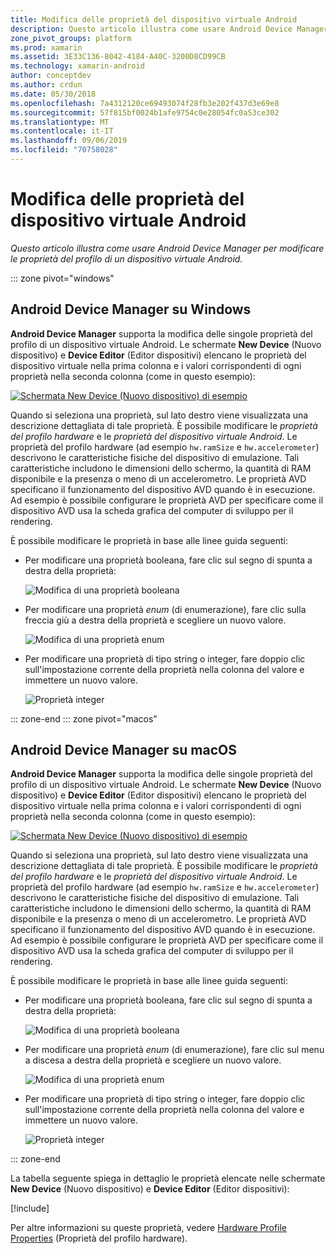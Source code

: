 ```yaml
---
title: Modifica delle proprietà del dispositivo virtuale Android
description: Questo articolo illustra come usare Android Device Manager per modificare le proprietà del profilo di un dispositivo virtuale Android.
zone_pivot_groups: platform
ms.prod: xamarin
ms.assetid: 3E33C136-8042-4184-A40C-3200D8CD99CB
ms.technology: xamarin-android
author: conceptdev
ms.author: crdun
ms.date: 05/30/2018
ms.openlocfilehash: 7a4312120ce69493074f28fb3e202f437d3e69e8
ms.sourcegitcommit: 57f815bf0024b1afe9754c0e28054fc0a53ce302
ms.translationtype: MT
ms.contentlocale: it-IT
ms.lasthandoff: 09/06/2019
ms.locfileid: "70758028"
---
```

# <a name="editing-android-virtual-device-properties"></a>Modifica delle proprietà del dispositivo virtuale Android

_Questo articolo illustra come usare Android Device Manager per modificare le proprietà del profilo di un dispositivo virtuale Android._

::: zone pivot="windows"

## <a name="android-device-manager-on-windows"></a>Android Device Manager su Windows

**Android Device Manager** supporta la modifica delle singole proprietà del profilo di un dispositivo virtuale Android. Le schermate **New Device** (Nuovo dispositivo) e **Device Editor** (Editor dispositivi) elencano le proprietà del dispositivo virtuale nella prima colonna e i valori corrispondenti di ogni proprietà nella seconda colonna (come in questo esempio): 

[![Schermata New Device (Nuovo dispositivo) di esempio](device-properties-images/win/01-new-device-editor-sml.png)](device-properties-images/win/01-new-device-editor.png#lightbox)

Quando si seleziona una proprietà, sul lato destro viene visualizzata una descrizione dettagliata di tale proprietà. È possibile modificare le *proprietà del profilo hardware* e le *proprietà del dispositivo virtuale Android*. Le proprietà del profilo hardware (ad esempio `hw.ramSize` e `hw.accelerometer`) descrivono le caratteristiche fisiche del dispositivo di emulazione. Tali caratteristiche includono le dimensioni dello schermo, la quantità di RAM disponibile e la presenza o meno di un accelerometro. Le proprietà AVD specificano il funzionamento del dispositivo AVD quando è in esecuzione. Ad esempio è possibile configurare le proprietà AVD per specificare come il dispositivo AVD usa la scheda grafica del computer di sviluppo per il rendering.

È possibile modificare le proprietà in base alle linee guida seguenti:

- Per modificare una proprietà booleana, fare clic sul segno di spunta a destra della proprietà:

    ![Modifica di una proprietà booleana](device-properties-images/win/02-boolean-value.png)

- Per modificare una proprietà *enum* (di enumerazione), fare clic sulla freccia giù a destra della proprietà e scegliere un nuovo valore.

    ![Modifica di una proprietà enum](device-properties-images/win/04-enum-value.png)

- Per modificare una proprietà di tipo string o integer, fare doppio clic sull'impostazione corrente della proprietà nella colonna del valore e immettere un nuovo valore.

    ![Proprietà integer](device-properties-images/win/03-integer-value.png)

::: zone-end
::: zone pivot="macos"

## <a name="android-device-manager-on-macos"></a>Android Device Manager su macOS

**Android Device Manager** supporta la modifica delle singole proprietà del profilo di un dispositivo virtuale Android. Le schermate **New Device** (Nuovo dispositivo) e **Device Editor** (Editor dispositivi) elencano le proprietà del dispositivo virtuale nella prima colonna e i valori corrispondenti di ogni proprietà nella seconda colonna (come in questo esempio): 

[![Schermata New Device (Nuovo dispositivo) di esempio](device-properties-images/mac/01-new-device-editor-sml.png)](device-properties-images/mac/01-new-device-editor.png#lightbox)

Quando si seleziona una proprietà, sul lato destro viene visualizzata una descrizione dettagliata di tale proprietà. È possibile modificare le *proprietà del profilo hardware* e le *proprietà del dispositivo virtuale Android*. Le proprietà del profilo hardware (ad esempio `hw.ramSize` e `hw.accelerometer`) descrivono le caratteristiche fisiche del dispositivo di emulazione. Tali caratteristiche includono le dimensioni dello schermo, la quantità di RAM disponibile e la presenza o meno di un accelerometro. Le proprietà AVD specificano il funzionamento del dispositivo AVD quando è in esecuzione. Ad esempio è possibile configurare le proprietà AVD per specificare come il dispositivo AVD usa la scheda grafica del computer di sviluppo per il rendering.

È possibile modificare le proprietà in base alle linee guida seguenti:

- Per modificare una proprietà booleana, fare clic sul segno di spunta a destra della proprietà:

    ![Modifica di una proprietà booleana](device-properties-images/mac/02-boolean-value.png)

- Per modificare una proprietà *enum* (di enumerazione), fare clic sul menu a discesa a destra della proprietà e scegliere un nuovo valore.

    ![Modifica di una proprietà enum](device-properties-images/mac/04-enum-value.png)

- Per modificare una proprietà di tipo string o integer, fare doppio clic sull'impostazione corrente della proprietà nella colonna del valore e immettere un nuovo valore.

    ![Proprietà integer](device-properties-images/mac/03-integer-value.png)

::: zone-end

La tabella seguente spiega in dettaglio le proprietà elencate nelle schermate **New Device** (Nuovo dispositivo) e **Device Editor** (Editor dispositivi):

[!include[](~/android/includes/emulator-properties.md)]

Per altre informazioni su queste proprietà, vedere [Hardware Profile Properties](https://developer.android.com/studio/run/managing-avds.html#hpproperties) (Proprietà del profilo hardware).
